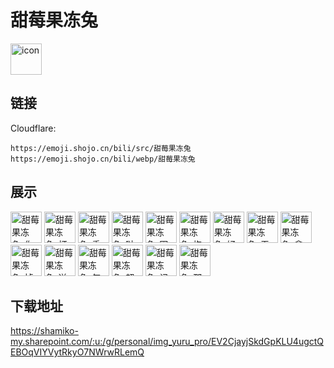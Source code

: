 # 甜莓果冻兔
<img src="https://emoji.shojo.cn/bili/src/甜莓果冻兔/icon.png" width="50" height="50" alt="icon">

## 链接
Cloudflare:
```
https://emoji.shojo.cn/bili/src/甜莓果冻兔
https://emoji.shojo.cn/bili/webp/甜莓果冻兔
```
## 展示
<img src="https://emoji.shojo.cn/bili/src/甜莓果冻兔/甜莓果冻兔-你不对劲.png" width="50" height="50" alt="甜莓果冻兔-你不对劲">
<img src="https://emoji.shojo.cn/bili/src/甜莓果冻兔/甜莓果冻兔-打call.png" width="50" height="50" alt="甜莓果冻兔-打call">
<img src="https://emoji.shojo.cn/bili/src/甜莓果冻兔/甜莓果冻兔-委屈.png" width="50" height="50" alt="甜莓果冻兔-委屈">
<img src="https://emoji.shojo.cn/bili/src/甜莓果冻兔/甜莓果冻兔-哒咩.png" width="50" height="50" alt="甜莓果冻兔-哒咩">
<img src="https://emoji.shojo.cn/bili/src/甜莓果冻兔/甜莓果冻兔-困困.png" width="50" height="50" alt="甜莓果冻兔-困困">
<img src="https://emoji.shojo.cn/bili/src/甜莓果冻兔/甜莓果冻兔-抱抱.png" width="50" height="50" alt="甜莓果冻兔-抱抱">
<img src="https://emoji.shojo.cn/bili/src/甜莓果冻兔/甜莓果冻兔-好想要.png" width="50" height="50" alt="甜莓果冻兔-好想要">
<img src="https://emoji.shojo.cn/bili/src/甜莓果冻兔/甜莓果冻兔-无语住了.png" width="50" height="50" alt="甜莓果冻兔-无语住了">
<img src="https://emoji.shojo.cn/bili/src/甜莓果冻兔/甜莓果冻兔-拿出真心.png" width="50" height="50" alt="甜莓果冻兔-拿出真心">
<img src="https://emoji.shojo.cn/bili/src/甜莓果冻兔/甜莓果冻兔-掉小珍珠.png" width="50" height="50" alt="甜莓果冻兔-掉小珍珠">
<img src="https://emoji.shojo.cn/bili/src/甜莓果冻兔/甜莓果冻兔-送fafa.png" width="50" height="50" alt="甜莓果冻兔-送fafa">
<img src="https://emoji.shojo.cn/bili/src/甜莓果冻兔/甜莓果冻兔-气鼓鼓.png" width="50" height="50" alt="甜莓果冻兔-气鼓鼓">
<img src="https://emoji.shojo.cn/bili/src/甜莓果冻兔/甜莓果冻兔-超激动.png" width="50" height="50" alt="甜莓果冻兔-超激动">
<img src="https://emoji.shojo.cn/bili/src/甜莓果冻兔/甜莓果冻兔-记仇.png" width="50" height="50" alt="甜莓果冻兔-记仇">
<img src="https://emoji.shojo.cn/bili/src/甜莓果冻兔/甜莓果冻兔-那我呢.png" width="50" height="50" alt="甜莓果冻兔-那我呢">

## 下载地址

https://shamiko-my.sharepoint.com/:u:/g/personal/img_yuru_pro/EV2CjayjSkdGpKLU4ugctQEBOqVIYVytRkyO7NWrwRLemQ